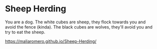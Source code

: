 # Sheep Herding

You are a dog. The white cubes are sheep, they flock towards you and avoid the fence (kinda). The black cubes are wolves, they'll avoid you and try to eat the sheep.

https://maliaromero.github.io/Sheep-Herding/
